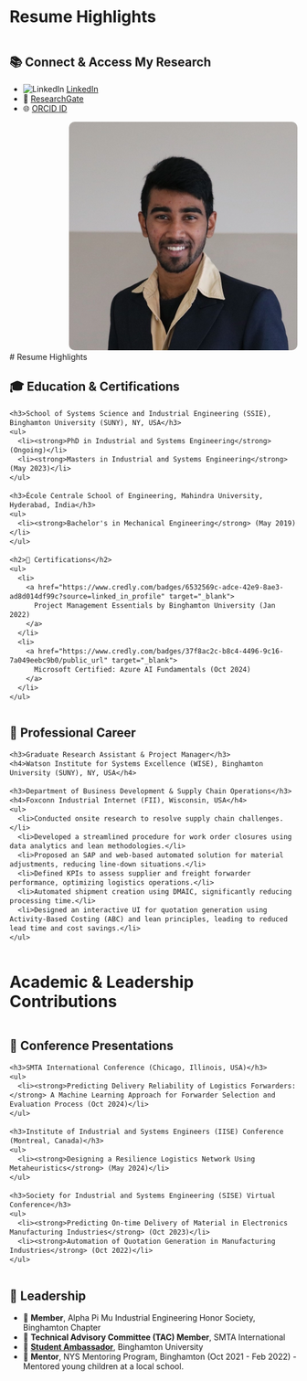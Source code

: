 # Resume Highlights

<div style="display: flex; flex-wrap: wrap; align-items: center; justify-content: space-between;">
  <!-- Left Section (Research & Connections) -->
  <div style="flex: 1; min-width: 300px; text-align: left;">
    <h2>📚 Connect & Access My Research</h2>
    <ul>
      <li>
        <img src="https://cdn-icons-png.flaticon.com/512/174/174857.png" alt="LinkedIn" width="16">
        <a href="https://www.linkedin.com/in/srikanth-r-kolli/" target="_blank">LinkedIn</a>
      </li>
      <li>📖 <a href="https://www.researchgate.net/lab/Srikanth-R-Kollis-CTAC-Innovation-Lab-Sai-Srikanth-Reddy-Kolli" target="_blank">ResearchGate</a></li>
      <li>🌐 <a href="https://orcid.org/0009-0005-2196-9632" target="_blank">ORCID ID</a></li>
    </ul>
  </div>

  <!-- Right Section (Profile Image) -->
  <div style="flex: 1; min-width: 300px; text-align: right;">
    <img src="images/linkedin.png" alt="Sai Srikanth R. Kolli" width="400" style="border-radius: 10px; max-width: 100%;">
  </div>
</div>
# Resume Highlights

<div style="display: flex; flex-wrap: wrap; align-items: flex-start; justify-content: space-between;">

  <!-- Left Section: Education & Certifications -->
  <div style="flex: 1; min-width: 300px; text-align: left;">
    <h2>🎓 Education & Certifications</h2>
    
    <h3>School of Systems Science and Industrial Engineering (SSIE), Binghamton University (SUNY), NY, USA</h3>
    <ul>
      <li><strong>PhD in Industrial and Systems Engineering</strong> (Ongoing)</li>
      <li><strong>Masters in Industrial and Systems Engineering</strong> (May 2023)</li>
    </ul>
    
    <h3>École Centrale School of Engineering, Mahindra University, Hyderabad, India</h3>
    <ul>
      <li><strong>Bachelor's in Mechanical Engineering</strong> (May 2019)</li>
    </ul>
    
    <h2>📜 Certifications</h2>
    <ul>
      <li>
        <a href="https://www.credly.com/badges/6532569c-adce-42e9-8ae3-ad8d014df99c?source=linked_in_profile" target="_blank">
          Project Management Essentials by Binghamton University (Jan 2022)
        </a>
      </li>
      <li>
        <a href="https://www.credly.com/badges/37f8ac2c-b8c4-4496-9c16-7a049eebc9b0/public_url" target="_blank">
          Microsoft Certified: Azure AI Fundamentals (Oct 2024)
        </a>
      </li>
    </ul>
  </div>

  <!-- Right Section: Professional Career -->
  <div style="flex: 1; min-width: 300px; text-align: left;">
    <h2>💼 Professional Career</h2>

    <h3>Graduate Research Assistant & Project Manager</h3>
    <h4>Watson Institute for Systems Excellence (WISE), Binghamton University (SUNY), NY, USA</h4>
    
    <h3>Department of Business Development & Supply Chain Operations</h3>
    <h4>Foxconn Industrial Internet (FII), Wisconsin, USA</h4>
    <ul>
      <li>Conducted onsite research to resolve supply chain challenges.</li>
      <li>Developed a streamlined procedure for work order closures using data analytics and lean methodologies.</li>
      <li>Proposed an SAP and web-based automated solution for material adjustments, reducing line-down situations.</li>
      <li>Defined KPIs to assess supplier and freight forwarder performance, optimizing logistics operations.</li>
      <li>Automated shipment creation using DMAIC, significantly reducing processing time.</li>
      <li>Designed an interactive UI for quotation generation using Activity-Based Costing (ABC) and lean principles, leading to reduced lead time and cost savings.</li>
    </ul>
  </div>

</div>

# Academic & Leadership Contributions

<div style="display: flex; flex-wrap: wrap; align-items: flex-start; justify-content: space-between;">

  <!-- Left Section: Conference Presentations -->
  <div style="flex: 1; min-width: 300px; text-align: left;">
    <h2>🎤 Conference Presentations</h2>
    
    <h3>SMTA International Conference (Chicago, Illinois, USA)</h3>
    <ul>
      <li><strong>Predicting Delivery Reliability of Logistics Forwarders:</strong> A Machine Learning Approach for Forwarder Selection and Evaluation Process (Oct 2024)</li>
    </ul>

    <h3>Institute of Industrial and Systems Engineers (IISE) Conference (Montreal, Canada)</h3>
    <ul>
      <li><strong>Designing a Resilience Logistics Network Using Metaheuristics</strong> (May 2024)</li>
    </ul>

    <h3>Society for Industrial and Systems Engineering (SISE) Virtual Conference</h3>
    <ul>
      <li><strong>Predicting On-time Delivery of Material in Electronics Manufacturing Industries</strong> (Oct 2023)</li>
      <li><strong>Automation of Quotation Generation in Manufacturing Industries</strong> (Oct 2022)</li>
    </ul>
  </div>

  <!-- Right Section: Leadership -->
  <div style="flex: 1; min-width: 300px; text-align: left;">
    <h2>🌟 Leadership</h2>
    <ul>
      <li>📌 <strong>Member</strong>, Alpha Pi Mu Industrial Engineering Honor Society, Binghamton Chapter</li>
      <li>📌 <strong>Technical Advisory Committee (TAC) Member</strong>, SMTA International</li>
      <li>📌 <a href="http://binghamton.edu/ssie/graduate/ambassadors.html" target="_blank"><strong>Student Ambassador</strong></a>, Binghamton University</li>
      <li>📌 <strong>Mentor</strong>, NYS Mentoring Program, Binghamton (Oct 2021 - Feb 2022) - Mentored young children at a local school.</li>
    </ul>
  </div>

</div>

